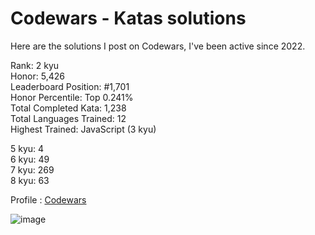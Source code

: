 # Codewars - Katas solutions

Here are the solutions I post on Codewars, I've been active since 2022.

Rank: 2 kyu  
Honor: 5,426  
Leaderboard Position: #1,701  
Honor Percentile: Top 0.241%  
Total Completed Kata: 1,238  
Total Languages Trained: 12  
Highest Trained: JavaScript (3 kyu)

5 kyu: 4  
6 kyu: 49  
7 kyu: 269  
8 kyu: 63  

Profile : [Codewars](https://www.codewars.com/users/Sancti0n)

![image](https://www.codewars.com/users/Sancti0n/badges/large)